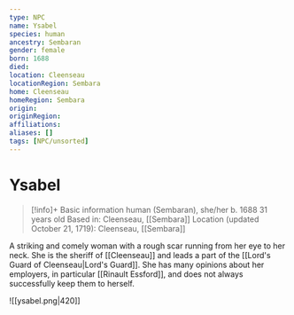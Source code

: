 ```yaml
---
type: NPC
name: Ysabel
species: human
ancestry: Sembaran
gender: female
born: 1688
died: 
location: Cleenseau
locationRegion: Sembara
home: Cleenseau
homeRegion: Sembara
origin:
originRegion:
affiliations: 
aliases: []
tags: [NPC/unsorted]
---
```

# Ysabel
>[!info]+ Basic information
>human (Sembaran), she/her
>b. 1688
>31 years old
>Based in: Cleenseau, [[Sembara]]
>Location (updated October 21, 1719): Cleenseau, [[Sembara]]

A striking and comely woman with a rough scar running from her eye to her neck. She is the sheriff of [[Cleenseau]] and leads a part of the [[Lord's Guard of Cleenseau|Lord's Guard]]. She has many opinions about her employers, in particular [[Rinault Essford]], and does not always successfully keep them to herself.

![[ysabel.png|420]]
